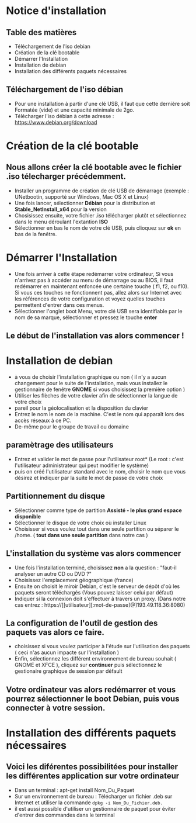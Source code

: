 # Notice d'installation

## Table des matières
* Téléchargement de l'iso debian
* Création de la clé bootable
* Démarrer l'Installation
* Installation de debian
* Installation des différents paquets nécessaires

## Téléchargement de l'iso débian
* Pour une installation à partir d'une clé USB, il faut que cette dernière soit Formatée (vide) et une capacité minimale de 2go.
* Télécharger l'iso débian à cette adresse : https://www.debian.org/download

# Création de la clé bootable
## Nous allons créer la clé bootable avec le fichier .iso télecharger précédemment.
*  Installer un programme de création de clé USB de démarrage (exemple : UNetbootin, supporté sur Windows, Mac OS X et Linux)
* Une fois lancer, sélectionner __Débian__ pour la distribution et __Stable_NetInstall_x64__ pour la version
* Chosisissez ensuite, votre fichier .iso télécharger plutôt et sélectionnez dans le menu déroulant l'extantion __ISO__
* Sélectionner en bas le nom de votre clé USB, puis clioquez sur __ok__ en bas de la fenêtre.

# Démarrer l'Installation
* Une fois arriver à cette étape redémarrer votre ordinateur, Si vous n'arrivez pas à accéder au menu de démarrage ou au BIOS, il faut redémarrer en maintenant enfoncée une certaine touche ( f1, f2, ou f10). Si vous ces touches ne fonctionnent pas, allez alors sur Internet avec les références de votre configuration et voyez quelles touches permettent d'entrer dans ces menus.
*  Sélectionner l'onglet boot Menu, votre clé USB sera identifiable par le nom de sa marque, sélectionner et pressez le touche __enter__
## Le début de l'installation vas alors commencer !

# Installation de debian

* à vous de choisir l'installation graphique ou non ( il n'y a aucun changement pour le suite de l'installation, mais vous installez le gestionnaire de fenêtre __GNOME__ si vous choisissez la première option )
* Utiliser les flèches de votre clavier afin de sélectionner la langue de votre choix 
* pareil pour la géolocalisation et la disposition du clavier
* Entrez le nom le nom de la machine. C'est le nom qui apparaît lors des accès réseaux à ce PC.
* De-même pour le groupe de travail ou domaine
## paramètrage des utilisateurs

*  Entrez et valider le mot de passe pour l'utilisateur root* (Le root : c'est l'utilisateur administrateur qui peut modifier le système)
* puis on créé l'utilisateur standard avec le nom, choisir le nom que vous désirez et indiquer par la suite le mot de passe de votre choix
## Partitionnement du disque

* Sélectionner comme type de partition __Assisté - le plus grand espace disponible__
* Sélectionner le disque de votre choix où installer Linux
* Choisisser si vous voulez tout dans une seule partition ou séparer le /home. ( __tout dans une seule partition__ dans notre cas )
## L'installation du système vas alors commencer

* Une fois l'installation terminé, choisissez __non__ a la question : "faut-il analyser un autre CD ou DVD ?"
* Choisissez l'emplacement géographique (france)
* Ensuite on choisit le miroir Debian, c'est le serveur de dépôt d'où les paquets seront téléchargés (Vous pouvez laisser celui par défaut)
* Indiquer si la connexion doit s'effectuer à travers un proxy. (Dans notre cas entrez : https://[[utilisateur][:mot-de-passe]@]193.49.118.36:8080)
## La configuration de l'outil de gestion des paquets vas alors ce faire.

* choisissez si vous voulez participer à l'étude sur l'utilisation des paquets ( ceci n'as aucun impacte sur l'installation )
* Enfin, sélectionnez les différent environnement de bureau souhait ( GNOME et XFCE ), cliquez sur __continuer__ puis sélectionnez le gestionaire graphique de session par défault
## Votre ordinateur vas alors redémarrer et vous pourrez sélectionner le boot Debian, puis vous connecter à votre session.

# Installation des différents paquets nécessaires
## Voici les diférentes possibilitées pour installer les différentes application sur votre ordinateur

* Dans un terminal : apt-get install Nom_Du_Paquet
* Sur un environnement de bureau : Télécharger un fichier .deb sur Internet et utiliser la commande `dpkg -i Nom_Du_Fichier.deb.`
* il est aussi possible d'utiliser un gestionnaire de paquet pour éviter d'entrer des commandes dans le terminal
